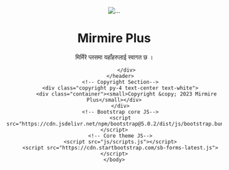 <!DOCTYPE html>
<html lang="en">
    <head>
        <meta charset="utf-8" />
        <meta name="viewport" content="width=device-width, initial-scale=1, shrink-to-fit=no" />
        <meta name="description" content="" />
        <meta name="author" content="" />
        <title>Mirmire Plus Official Website</title>
        <!-- Favicon-->
        <link rel="icon" type="image/x-icon" href="assets/favicon.ico" />
        <link rel="stylesheet" href="https://cdnjs.cloudflare.com/ajax/libs/font-awesome/4.7.0/css/font-awesome.min.css">
        <!-- Font Awesome icons (free version)-->
        <script src="https://use.fontawesome.com/releases/v5.15.3/js/all.js" crossorigin="anonymous"></script>
        <!-- Google fonts-->
        <link href="http://maxcdn.bootstrapcdn.com/font-awesome/4.3.0/css/font-awesome.min.css" rel="stylesheet">
        <link href="//maxcdn.bootstrapcdn.com/font-awesome/4.3.0/css/font-awesome.min.css" rel="stylesheet">
        <link href="https://fonts.googleapis.com/css?family=Montserrat:400,700" rel="stylesheet" type="text/css" />
        <link href="https://fonts.googleapis.com/css?family=Lato:400,700,400italic,700italic" rel="stylesheet" type="text/css" />
        <!-- Core theme CSS (includes Bootstrap)-->
        <link href="css/styles.css" rel="stylesheet" />
    </head>
    <body id="page-top">
        <!-- Masthead-->
        <header class="masthead bg-primary text-white text-center">
            <div class="container d-flex align-items-center flex-column">
                <!-- Masthead Avatar Image-->
                <img class="masthead-avatar mb-5" src="Mirmire.png" alt="..." />
                <!-- Masthead Heading-->
                <h1 class="masthead-heading text-uppercase mb-0">Mirmire Plus</h1>
                <!-- Masthead Subheading-->
                <p class="masthead-subheading font-weight-light mb-0">मिर्मिरे प्लसमा यहाँहरुलाई स्वागत छ ।</p>
                <nav>
                    <a href="http://youtube.com/MirmireProduction"><i class="fab fa-youtube"></i></a>
                    <a href="http://facebook.com/PAKoirala"><i class="fab fa-facebook-f"></i></a>
                    <a href="http://github.com/pakoirala/Mirmire-Plus"><i class="fab fa-github"></i></a>
                </nav>
              
               
            </div>
        </header>
        <!-- Copyright Section-->
        <div class="copyright py-4 text-center text-white">
            <div class="container"><small>Copyright &copy; 2023 Mirmire Plus</small></div>
        </div>
        <!-- Bootstrap core JS-->
        <script src="https://cdn.jsdelivr.net/npm/bootstrap@5.0.2/dist/js/bootstrap.bundle.min.js"></script>
        <!-- Core theme JS-->
        <script src="js/scripts.js"></script>
        <script src="https://cdn.startbootstrap.com/sb-forms-latest.js"></script>
    </body>
</html>
